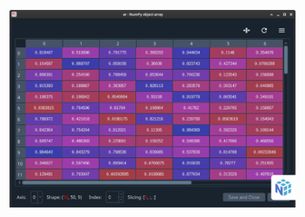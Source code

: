 ![Explore and edit multi-dimensional arrays](/assets/media/numpy.webp "Explore and edit multi-dimensional arrays")
